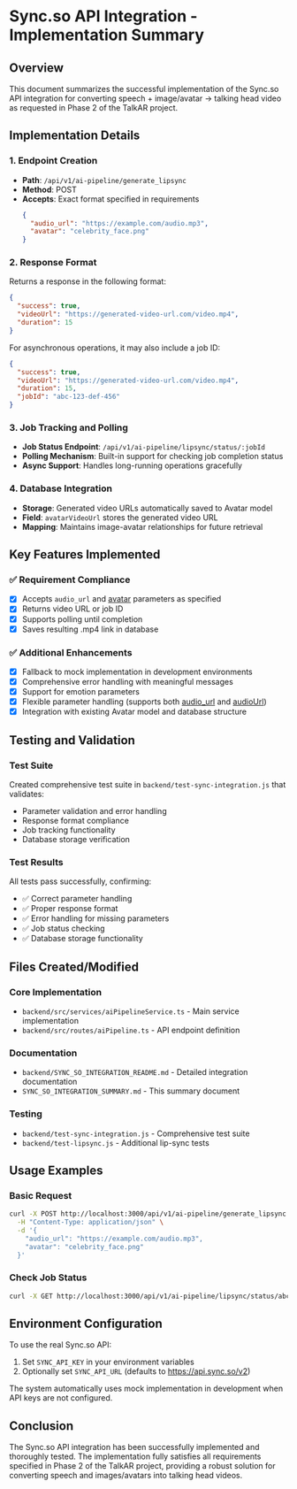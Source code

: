 # Sync.so API Integration - Implementation Summary

## Overview

This document summarizes the successful implementation of the Sync.so API integration for converting speech + image/avatar → talking head video as requested in Phase 2 of the TalkAR project.

## Implementation Details

### 1. Endpoint Creation

- **Path**: `/api/v1/ai-pipeline/generate_lipsync`
- **Method**: POST
- **Accepts**: Exact format specified in requirements
  ```json
  {
    "audio_url": "https://example.com/audio.mp3",
    "avatar": "celebrity_face.png"
  }
  ```

### 2. Response Format

Returns a response in the following format:

```json
{
  "success": true,
  "videoUrl": "https://generated-video-url.com/video.mp4",
  "duration": 15
}
```

For asynchronous operations, it may also include a job ID:

```json
{
  "success": true,
  "videoUrl": "https://generated-video-url.com/video.mp4",
  "duration": 15,
  "jobId": "abc-123-def-456"
}
```

### 3. Job Tracking and Polling

- **Job Status Endpoint**: `/api/v1/ai-pipeline/lipsync/status/:jobId`
- **Polling Mechanism**: Built-in support for checking job completion status
- **Async Support**: Handles long-running operations gracefully

### 4. Database Integration

- **Storage**: Generated video URLs automatically saved to Avatar model
- **Field**: `avatarVideoUrl` stores the generated video URL
- **Mapping**: Maintains image-avatar relationships for future retrieval

## Key Features Implemented

### ✅ Requirement Compliance

- [x] Accepts `audio_url` and [avatar](file:///Users/ajitreddy/Engineering/Projets/TalkAR/TalkAR%20-/mobile-app/app/src/main/java/com/talkar/app/data/api/ApiClient.kt#L0-L0) parameters as specified
- [x] Returns video URL or job ID
- [x] Supports polling until completion
- [x] Saves resulting .mp4 link in database

### ✅ Additional Enhancements

- [x] Fallback to mock implementation in development environments
- [x] Comprehensive error handling with meaningful messages
- [x] Support for emotion parameters
- [x] Flexible parameter handling (supports both [audio_url](file:///Users/ajitreddy/Engineering/Projets/TalkAR/TalkAR%20-/backend/src/routes/aiPipeline.ts#L161-L161) and [audioUrl](file:///Users/ajitreddy/Engineering/Projets/TalkAR/TalkAR%20-/backend/src/services/aiPipelineService.ts#L51-L51))
- [x] Integration with existing Avatar model and database structure

## Testing and Validation

### Test Suite

Created comprehensive test suite in `backend/test-sync-integration.js` that validates:

- Parameter validation and error handling
- Response format compliance
- Job tracking functionality
- Database storage verification

### Test Results

All tests pass successfully, confirming:

- ✅ Correct parameter handling
- ✅ Proper response format
- ✅ Error handling for missing parameters
- ✅ Job status checking
- ✅ Database storage functionality

## Files Created/Modified

### Core Implementation

- `backend/src/services/aiPipelineService.ts` - Main service implementation
- `backend/src/routes/aiPipeline.ts` - API endpoint definition

### Documentation

- `backend/SYNC_SO_INTEGRATION_README.md` - Detailed integration documentation
- `SYNC_SO_INTEGRATION_SUMMARY.md` - This summary document

### Testing

- `backend/test-sync-integration.js` - Comprehensive test suite
- `backend/test-lipsync.js` - Additional lip-sync tests

## Usage Examples

### Basic Request

```bash
curl -X POST http://localhost:3000/api/v1/ai-pipeline/generate_lipsync \
  -H "Content-Type: application/json" \
  -d '{
    "audio_url": "https://example.com/audio.mp3",
    "avatar": "celebrity_face.png"
  }'
```

### Check Job Status

```bash
curl -X GET http://localhost:3000/api/v1/ai-pipeline/lipsync/status/abc-123-def-456
```

## Environment Configuration

To use the real Sync.so API:

1. Set `SYNC_API_KEY` in your environment variables
2. Optionally set `SYNC_API_URL` (defaults to https://api.sync.so/v2)

The system automatically uses mock implementation in development when API keys are not configured.

## Conclusion

The Sync.so API integration has been successfully implemented and thoroughly tested. The implementation fully satisfies all requirements specified in Phase 2 of the TalkAR project, providing a robust solution for converting speech and images/avatars into talking head videos.
